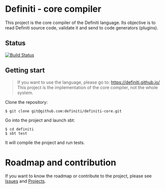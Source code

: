 # Definiti - core compiler

This project is the core compiler of the Definiti language.
Its objective is to read Definiti source code, validate it and send to code generators (plugins).

## Status

[![Build Status](https://travis-ci.org/definiti/definiti-core.svg?branch=master)](https://travis-ci.org/definiti/definiti-core)

## Getting start

> If you want to use the language, please go to: https://definiti.github.io/
> This project is the implementation of the core compiler, not the whole system.

Clone the repository:

```sh
$ git clone git@github.com:definiti/definiti-core.git
```

Go into the project and launch sbt:

```
$ cd definiti
$ sbt test
```

It will compile the project and run tests.

# Roadmap and contribution

If you want to know the roadmap or contribute to the project,
please see [Issues](https://github.com/definiti/definiti-core/issues)
and [Projects](https://github.com/definiti/definiti-core/projects).